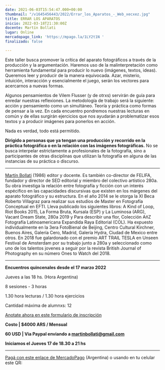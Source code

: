 ```yaml
---
date: 2021-06-03T15:54:47.000+00:00
thumbnail: "/v1645456443/2022/Errar_los_Aparatos_-_Web_xecxez.jpg"
title: ERRAR LOS APARATOS
inicio: 2022-03-18T21:30:00Z
docente: Martín Bollati
lugar: Online
mercadopago_link: 'https://mpago.la/1LY2t1N '
finalizado: false

---
```

Este taller busca promover la crítica del aparato fotográficos a través de la producción y la argumentación. Haremos uso de la malinterpretación como herramienta fundamental para producir lo nuevo (imágenes, textos, ideas). Queremos leer y producir de la manera equivocada. Azar, misterio, intuición, interacción y esencialmente el juego, serán los vectores para acercarnos a nuevas formas.

Algunos pensamientos de Vilem Flusser (y de otrxs) servirán de guía para enredar nuestras reflexiones. La metodología de trabajo será la siguiente: acción y pensamiento como un simultáneo. Teoría y práctica como formas de pensar a la vez. En cada encuentro pondremos nuestras lecturas en común y de ellas surgirán ejercicios que nos ayudarán a problematizar esos textos y a producir imágenes para ponerlos en acción.

Nada es verdad, todo está permitido.

**Dirigido a personas que ya tengan una producción y recorrido en la práctica fotográfica o en la relación con las imágenes fotográficas.** No se busca interpelar estrictamente a profesionales de la fotografía, sino a participantes de otras disciplinas que utilizan la fotografía en alguna de las instancias de su práctica o discurso.

***

[Martín Bollati](https://martinbollati.com/HOME) (1986) editor y docente. Es también co-director de FELIFA, fundador y director de SED editorial y miembro del colectivo artístico 280a. Su obra investiga la relación entre fotografía y ficción con un interés espécifico en las capacidades discursivas que existen en los márgenes del aparato fotográfico y su estructura. En el año 2014 se le otorga la XI Beca Roberto Villagraz para realizar sus estudios de Master en Fotografía Conceptual en EFTI. Lleva publicado los siguientes libros: A Kind of Loop, Riot Books 2015, La Forma Bruta, Kursala (ESP) y La Luminosa (ARG), Vacant Dream State, 280a 2019 y Para describir una flor, Colección AñZ Fotografía Latinoamericana Expandida Raya Editorial (COL). Ha expuesto individualmente en la 3era FotoBienal de Beijing, Centro Cultural Kirchner, Buenos Aires, Galería Cero, Madrid, Galería Hydra, Ciudad de Mexico entre otros. En 2018 fue galardonado con el premio ART TRAIL TESLA en Unseen Festival de Amsterdam por su trabajo junto a 280a y seleccionado como uno de los talentos jovenes a seguir por la revista British Journal of Photography en su número Ones to Watch del 2018.

***

**Encuentros quincenales desde el 17 marzo 2022**

Jueves a las 18 hs. (Hora Argentina)

8 sesiones - 3 horas

1\.30 hora lecturas / 1.30 hora ejercicios

Cantidad máxima de alumnxs: 12

[Anotate ahora en este formulario de inscripción](https://docs.google.com/forms/d/128daKZYwVrjJfazjLwolIG80LXjjFjYE_zU2VHwYfuU/edit "Anotate ahora en este formulario de inscripción")

**Costo | $4000 ARS / Mensual**

**60 USD | Via Paypal enviando a martinbollati@gmail.com**

**Iniciamos el Jueves 17 de 18.30 a 21 hs**

***

[Pagá con este enlace de MercadoPago](https://mpago.la/1LY2t1N) (Argentina) o usando en tu celular este QR: